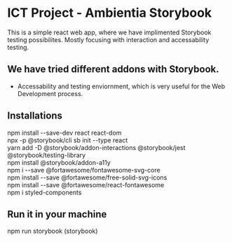 # ICT Project - Ambientia Storybook
This is a simple react web app, where we have implimented Storybook testing possibilites. Mostly focusing with interaction and accessability testing. 

## We have tried different addons with Storybook. <br>
 - Accessability and testing enviornment, which is very useful for the Web Development process. <br>
 

## Installations
npm install --save-dev react react-dom <br>
npx -p @storybook/cli sb init --type react <br>
yarn add -D @storybook/addon-interactions @storybook/jest @storybook/testing-library <br>
npm install @storybook/addon-a11y<br>
npm i --save @fortawesome/fontawesome-svg-core <br>
npm install --save @fortawesome/free-solid-svg-icons <br>
npm install --save @fortawesome/react-fontawesome <br>
npm i styled-components <br>

## Run it in your machine 
npm run storybook (storybook)

